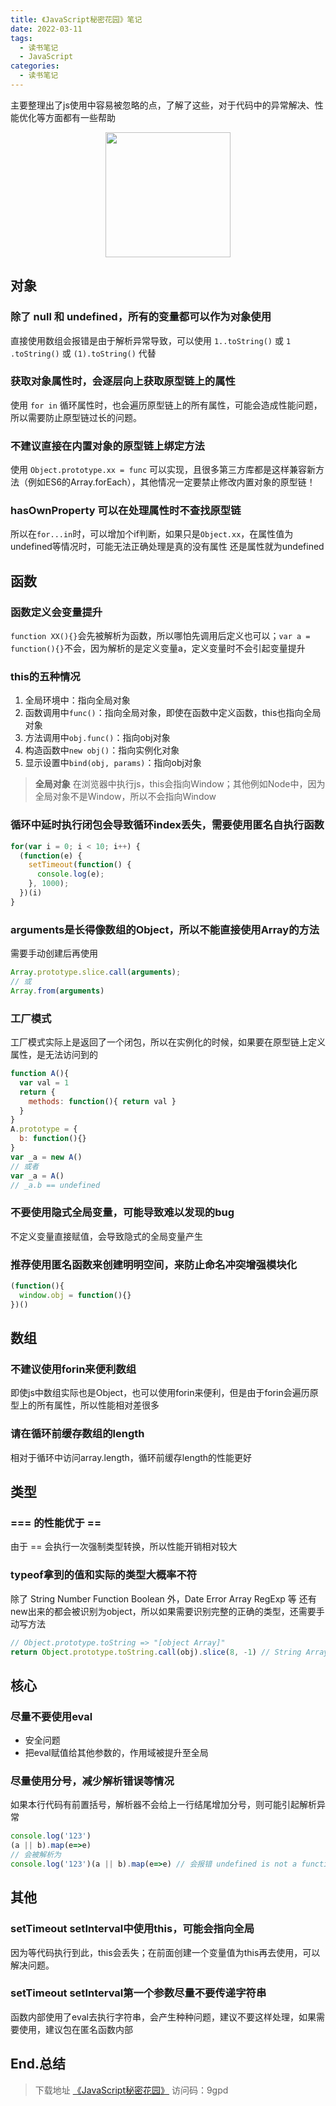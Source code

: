 ```yaml
---
title: 《JavaScript秘密花园》笔记
date: 2022-03-11
tags: 
  - 读书笔记
  - JavaScript
categories: 
  - 读书笔记
---
```


主要整理出了js使用中容易被忽略的点，了解了这些，对于代码中的异常解决、性能优化等方面都有一些帮助

<!-- more -->

<img src="/blog/images/blog/JavaScript秘密花园.png" style="width:200px;margin:0 auto;display:block;">

## 对象

### 除了 null 和 undefined，所有的变量都可以作为对象使用

直接使用数组会报错是由于解析异常导致，可以使用 `1..toString()` 或 `1 .toString()` 或 `(1).toString()` 代替

### 获取对象属性时，会逐层向上获取原型链上的属性

使用 `for in` 循环属性时，也会遍历原型链上的所有属性，可能会造成性能问题，所以需要防止原型链过长的问题。

### 不建议直接在内置对象的原型链上绑定方法

使用 `Object.prototype.xx = func` 可以实现，且很多第三方库都是这样兼容新方法（例如ES6的Array.forEach），其他情况一定要禁止修改内置对象的原型链！

### hasOwnProperty 可以在处理属性时不查找原型链

所以在`for...in`时，可以增加个if判断，如果只是`Object.xx`，在属性值为undefined等情况时，可能无法正确处理是真的没有属性 还是属性就为undefined

## 函数

### 函数定义会变量提升

`function XX(){}`会先被解析为函数，所以哪怕先调用后定义也可以；`var a = function(){}`不会，因为解析的是定义变量a，定义变量时不会引起变量提升

### this的五种情况

1. 全局环境中：指向全局对象
2. 函数调用中`func()`：指向全局对象，即使在函数中定义函数，this也指向全局对象
3. 方法调用中`obj.func()`：指向obj对象
4. 构造函数中`new obj()`：指向实例化对象
5. 显示设置中`bind(obj, params)`：指向obj对象

> **全局对象** 在浏览器中执行js，this会指向Window；其他例如Node中，因为全局对象不是Window，所以不会指向Window

### 循环中延时执行闭包会导致循环index丢失，需要使用匿名自执行函数

```javascript
for(var i = 0; i < 10; i++) {
  (function(e) {
    setTimeout(function() {
      console.log(e);
    }, 1000);
  })(i)
}
```

### arguments是长得像数组的Object，所以不能直接使用Array的方法

需要手动创建后再使用

```javascript
Array.prototype.slice.call(arguments);
// 或
Array.from(arguments)
```

### 工厂模式

工厂模式实际上是返回了一个闭包，所以在实例化的时候，如果要在原型链上定义属性，是无法访问到的

```javascript
function A(){
  var val = 1
  return {
    methods: function(){ return val }
  }
}
A.prototype = {
  b: function(){}
}
var _a = new A()
// 或者
var _a = A() 
// _a.b == undefined
```

### 不要使用隐式全局变量，可能导致难以发现的bug

不定义变量直接赋值，会导致隐式的全局变量产生

### 推荐使用匿名函数来创建明明空间，来防止命名冲突增强模块化

```javascript
(function(){
  window.obj = function(){}
})()
```

## 数组

### 不建议使用forin来便利数组

即使js中数组实际也是Object，也可以使用forin来便利，但是由于forin会遍历原型上的所有属性，所以性能相对差很多

### 请在循环前缓存数组的length

相对于循环中访问array.length，循环前缓存length的性能更好

## 类型

### === 的性能优于 ==

由于 == 会执行一次强制类型转换，所以性能开销相对较大

### typeof拿到的值和实际的类型大概率不符

除了 String Number Function Boolean 外，Date Error Array RegExp 等 还有new出来的都会被识别为object，所以如果需要识别完整的正确的类型，还需要手动写方法

```javascript
// Object.prototype.toString => "[object Array]"
return Object.prototype.toString.call(obj).slice(8, -1) // String Array等
```

## 核心

### 尽量不要使用eval

- 安全问题
- 把eval赋值给其他参数的，作用域被提升至全局

### 尽量使用分号，减少解析错误等情况

如果本行代码有前置括号，解析器不会给上一行结尾增加分号，则可能引起解析异常

```javascript
console.log('123')
(a || b).map(e=>e)
// 会被解析为
console.log('123')(a || b).map(e=>e) // 会报错 undefined is not a function
```

## 其他

### setTimeout setInterval中使用this，可能会指向全局

因为等代码执行到此，this会丢失；在前面创建一个变量值为this再去使用，可以解决问题。

### setTimeout setInterval第一个参数尽量不要传递字符串

函数内部使用了eval去执行字符串，会产生种种问题，建议不要这样处理，如果需要使用，建议包在匿名函数内部

## End.总结

> 下载地址 [《JavaScript秘密花园》](https://cloud.189.cn/t/yqiAJjiQjyUj) 访问码：9gpd